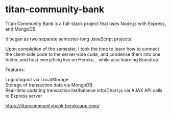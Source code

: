 # titan-community-bank
Titan Community Bank is a full-stack project that uses Node.js with Express, and MongoDB.

It began as two separate semester-long JavaScript projects.

Upon completion of the semester, I took the time to learn how to connect the client-side code to the server-side code, and condense them into one folder, and host everything live on Heroku... while also learning Boostrap.

Features:

Login/logout via LocalStorage  
Storage of transaction data via MongoDB  
Real-time updating transaction list/balance info/Chart.js via AJAX API calls to Express server  

https://titancommunitybank.herokuapp.com/
